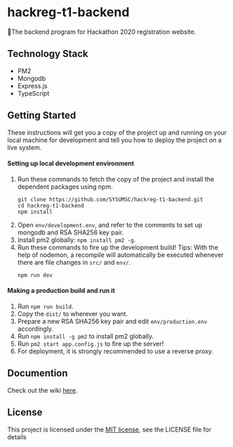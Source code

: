 # hackreg-t1-backend
🤟The backend program for Hackathon 2020 registration website.

## Technology Stack
- PM2
- Mongodb
- Express.js
- TypeScript

## Getting Started

These instructions will get you a copy of the project up and running on your local machine for development and tell you how to deploy the project on a live system.

#### Setting up local development environment
1. Run these commands to fetch the copy of the project and install the dependent packages using npm.
    ```
    git clone https://github.com/SYSUMSC/hackreg-t1-backend.git
    cd hackreg-t1-backend
    npm install
    ```
2. Open `env/development.env`, and refer to the comments to set up mongodb and RSA SHA256 key pair.
3. Install pm2 globally: `npm install pm2 -g`.
4. Run these commands to fire up the development build! Tips: With the help of nodemon, a recompile will automatically be executed whenever there are file changes in `src/` and `env/`.
    ```
    npm run dev
    ```

#### Making a production build and run it
1. Run `npm run build`.
2. Copy the `dist/` to wherever you want.
3. Prepare a new RSA SHA256 key pair and edit `env/production.env` accordingly.
4. Run `npm install -g pm2` to install pm2 globally.
5. Run `pm2 start app.config.js` to fire up the server!
6. For deployment, it is strongly recommended to use a reverse proxy.

## Documention
Check out the wiki [here](https://github.com/SYSUMSC/hackreg-t1-backend/wiki/).

## License
This project is licensed under the [MIT license](https://opensource.org/licenses/mit-license.php), see the LICENSE file for details
